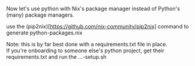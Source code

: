 Now let's use python with Nix's package manager instead of Python's (many) package managers.

use the (pip2nix)[https://github.com/nix-community/pip2nix] command to generate python-packages.nix

Note: this is by far best done with a requirements.txt file in place.  
If you're onboarding to someone else's python project, get their requirements.txt and run the ...-setup.sh